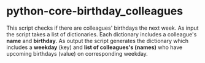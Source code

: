# python-core-birthday_colleagues

This script checks if there are colleagues' birthdays the next week.
As input the script takes a list of dictionaries. Each dictionary includes a colleague's __name__ and __birthday__.
As output the script generates the dictionary which includes a __weekday__ (key) and __list of colleagues's (names)__ who have upcoming birthdays (value) on corresponding weekday.
